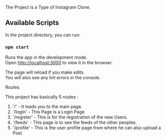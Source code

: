 The Project is a Type of Instagram Clone.

## Available Scripts

In the project directory, you can run:

### `npm start`

Runs the app in the development mode.<br>
Open [http://localhost:3000](http://localhost:3000) to view it in the browser.

The page will reload if you make edits.<br>
You will also see any lint errors in the console.


Routes 

This project has basically 5 routes :
  1. '/' - It leads you to the main page.
  2. '/login' - This Page is a Login Page
  3. '/register' - This is for the registration of the new Users.
  4. '/feeds' - This page is to see the feeds of the other peoples.
  5. '/profile' - This is the user profile page from where he can also upload a Post
